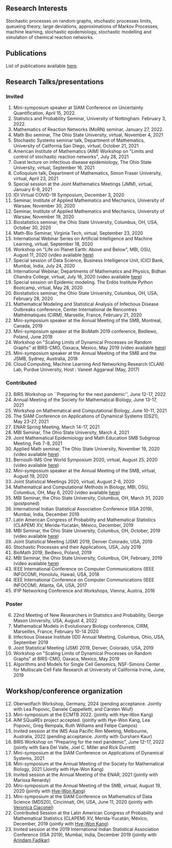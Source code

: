 ## Research Interests
Stochastic processes on random graphs, stochastic processes limits, queueing theory, large deviations, approximations of Markov Processes, machine learning, stochastic epidemiology, stochastic modelling and simulation of chemical reaction networks.

## Publications 
List of publications available [here](https://www.wasiur.xyz/Publications/).

## Research Talks/presentations
### Invited
1.  Mini-symposium speaker at SIAM Conference on Uncertainty Quantification, April 15, 2022.
2.  Statistics and Probability Seminar, University of Nottingham. February 3, 2022.
3.  Mathematics of Reaction Networks (MoRN) seminar, January 27, 2022.
4.  Math Bio seminar, The Ohio State University, virtual, November 4, 2021
5.  Stochastic Systems seminar talk, Department of Mathematics, University of California San Diego, virtual, October 21, 2021
6.  American Institute of Mathematics (AIM) Workshop on "Limits and control of stochastic reaction networks", July 28, 2021
7.  Guest lecture on infectious disease epidemiology, The Ohio State University, virtual, September 16, 2021
8.  Colloquium talk, Department of Mathematics, Simon Fraser University, virtual, April 23, 2021
9.  Special session at the Joint Mathematics Meetings (JMM), virtual, January 6-9, 2021 
10. IDI Virtual COVID-19 Symposium, December 3, 2020 
11. Seminar, Institute of Applied Mathematics and Mechanics, University of Warsaw, November 30, 2020
12. Seminar, Institute of Applied Mathematics and Mechanics, University of Warsaw, November 19, 2020
13. Biostatistics seminar, the Ohio State University, Columbus, OH, USA, October 30, 2020 
14. Math-Bio Seminar, Virginia Tech, virtual, September 23, 2020 
15. International Webinar Series on Artificial Intelligence and Machine Learning, virtual, September 18, 2020 
16. Workshop on "Life on Planet Earth: Above and Below", MBI, OSU, August 11, 2020 (video available [here](https://video.mbi.ohio-state.edu/video/player/?id=4954&title=Incorporating+age+and+delay+into+models+for+biophysical+systems))
17. Special session of Data Science, Business Intelligence Unit, ICICI Bank, Mumbai, India, July 24, 2020
18. International Webinar, Departments of Mathematics and Physics, Bidhan Chandra College, virtual, July 18, 2020 (video available [here](https://www.youtube.com/watch?v=rR3MpyqkJoA))
19. Special session on Epidemic modeling. The Erdös Institute Python Bootcamp, virtual, May 28, 2020
20. Biostatistics seminar, the Ohio State University, Columbus, OH, USA, February 28, 2020
21. Mathematical Modeling and Statistical Analysis of Infectious Disease Outbreaks conference, Center International de Rencontres Mathématiques (CIRM), Marseille, France, February 21, 2020
22. Mini-symposium speaker at the Annual Meeting of the SMB, Montreal, Canada, 2019
23. Mini-symposium speaker at the BioMath 2019 conference, Bedlewo, Poland, June 2019 
24. Workshop on "Scaling Limits of Dynamical Processes on Random Graphs" at BIRS-CMO, Oaxaca, Mexico, May 2019 (video available [here](http://www.birs.ca/events/2019/5-day-workshops/19w5071/videos/watch/201905201502-KhudaBukhsh.html))
25. Mini-symposium speaker at the Annual Meeting of the SMB and the JSMB, Sydney, Australia, 2018
26. Cloud Computing, Machine Learning And Networking Research (CLAN) Lab, Purdue University, Host : Vaneet Aggarwal (May, 2017)

### Contributed 
23. BIRS Workshop on ``Preparing for the next pandemic'', June 12-17, 2022 
22.  Annual Meeting of the Society for Mathematical Biology, June 13-17, 2021
21.  Workshop on Mathematical and Computational Biology, June 10-11, 2021
20.  The SIAM Conference on Applications of Dynamical Systems (DS21), May 23-27, 2021
19.  ENAR Spring Meeting, March 14-17, 2021 
18.  MBI Seminar, The Ohio State University, March 4, 2021
17.  Joint Mathematical Epidemiology and Math Education SMB Subgroup Meeting, Feb 7-8, 2021
16.  Applied Math seminar, The Ohio State University, November 19, 2020 (video available [here](https://osu.zoom.us/rec/play/lxW9R2SdV52LP-9aTimzNINB4BDoVW4wjVIgAgNe6TENW_Y-iVbUm7_b5zsHpVGu-1aS2mtCbVNRe59F.x-Qo0ghxSn8zDgkk?continueMode=true))
15.  Bernoulli-IMS One World Symposium 2020, virtual, August 25, 2020 (video available [here](https://www.youtube.com/watch?v=UBujKMt4zH4))
14.  Mini-symposium speaker at the Annual Meeting of the SMB, virtual, August 19, 2020 
13.  Joint Statistical Meetings 2020, virtual, August 2-6, 2020
12. Mathematical and Computational Methods in Biology, MBI, OSU, Columbus, OH, May 6, 2020 (video available [here](https://video.mbi.ohio-state.edu/video/player/?id=4922&title=Survival+Dynamical+Systems%3A+individual-level+survival+analysis+from+population-level+epidemic+models))
11. MBI Seminar, the Ohio State University, Columbus, OH, March 31, 2020 (postponed)
10. International Indian Statistical Association Conference (IISA 2019), Mumbai, India, December 2019 
9. Latin American Congress of Probability and Mathematical Statistics (CLAPEM) XV, Merida-Yucatán, México, December, 2019
8. MBI Seminar, the Ohio State University, Columbus, OH, October, 2019 (video available [here](https://video.mbi.ohio-state.edu/video/player/?id=4781&title=Seminar%253A+Wasiur+KhudaBukhsh+-+Multi-Scale+Dynamics+of+Stochastic+Biological+Systems+Through+the+Lens+of+Survival+Dynamical+Systems+%2528SDS%2529))
7. Joint Statistical Meeting (JSM) 2019, Denver Colorado, USA, 2019
6. Stochastic Processes and their Applications, USA, July 2019
5. BioMath 2019, Bedlevo, Poland, 2019
4. MBI Seminar, the Ohio State University, Columbus, OH, February, 2019 (video available [here](https://video.mbi.ohio-state.edu/video/player/?id=4678&title=Approximate+lumpability+for+Markovian+agent-based+models+using+local+symmetries))
3. IEEE International Conference on Computer Communications (IEEE INFOCOM), Honolulu, Hawaii, USA, 2018
2. IEEE International Conference on Computer Communications (IEEE INFOCOM), Atlanta, GA, USA, 2017
1. IFIP Networking Conference and Workshops, Vienna, Austria, 2016

### Poster 
6. 22nd Meeting of New Researchers in Statistics and Probability, George Mason University, USA, August 4, 2022
5. Mathematical Models in Evolutionary Biology conference, CIRM, Marseilles, France, February 10-14 2020 
4. Infectious Disease Institute (IDI) Annual Meeting, Columbus, Ohio, USA, September 2019
3. Joint Statistical Meeting (JSM) 2019, Denver, Colorado, USA, 2019 
2. Workshop on "Scaling Limits of Dynamical Processes on Random Graphs" at BIRS-CMO, Oaxaca, Mexico, May 2019
1. Algorithms and Models for Single Cell Genomics, NSF-Simons Center for Multiscale Cell Fate Research at University of California Irvine, June, 2019 


## Workshop/conference organization
12. Oberwolfach Workshop, Germany, 2024 (pending acceptance. Jointly with Lea Popovic, Daniele Cappelletti, and Carsten Wiuf)
11. Mini-symposium at the ECMTB 2022. (jointly with Hye-Won Kang)
10. AIM SQuaREs project accepted. (jointly with Hye-Won Kang, Lea Popovic, Greg Rempala, Ruth Williams and Felipe Campos)
9. Invited session at the IMS Asia Pacific Rim Meeting, Melbourne, Australia, 2022 (pending
acceptance. Jointly with Gursharn Kaur)
8. BIRS Workshop on “Preparing for the next pandemic”, June 12-17, 2022 (jointly with Sara Del
Valle, Joel C. Miller and Rick Durrett)
7. Mini-symposium at the SIAM Conference on Applications of Dynamical Systems, 2021
6. Mini-symposium at the Annual Meeting of the Society for Mathematical Biology, 2021 (Jointly
with Hye-Won Kang)
5. Invited session at the Annual Meeting of the ENAR, 2021 (jointly with Marissa Renardy)
4. Mini-symposium at the Annual Meeting of the SMB, virtual, August 19, 2020 (jointly with [Hye-Won Kang](https://userpages.umbc.edu/~hwkang/)) 
3. Mini-symposium at the SIAM Conference on Mathematics of Data Science (MDS20), Cincinnati, OH, USA, June 11, 2020 (jointly with [Veronica Ciaconel](https://www.asc.ohio-state.edu/ciocanel.1/index.html))
2. Contributed Session at the Latin American Congress of Probability and Mathematical Statistics (CLAPEM) XV, Merida-Yucatán, México, December, 2019 (jointly with [Hye-Won Kang](https://userpages.umbc.edu/~hwkang/)) 
1. Invited session at the 2019 International Indian Statistical Association Conference (IISA 2019), Mumbai, India, December 2019 (jointly with [Arindam Fadikar](https://www.anl.gov/profile/arindam-fadikar))
